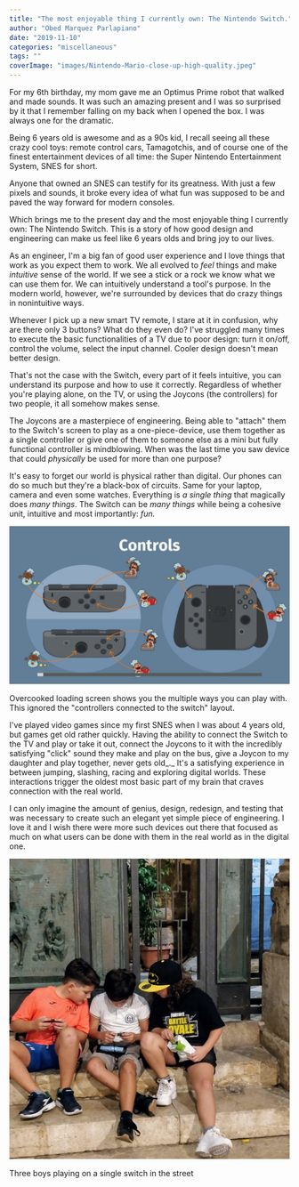 ```yaml
---
title: "The most enjoyable thing I currently own: The Nintendo Switch."
author: "Obed Marquez Parlapiano"
date: "2019-11-10"
categories: "miscellaneous"
tags: ""
coverImage: "images/Nintendo-Mario-close-up-high-quality.jpeg"
---
```


For my 6th birthday, my mom gave me an Optimus Prime robot that walked and made sounds. It was such an amazing present and I was so surprised by it that I remember falling on my back when I opened the box. I was always one for the dramatic.

Being 6 years old is awesome and as a 90s kid, I recall seeing all these crazy cool toys: remote control cars, Tamagotchis, and of course one of the finest entertainment devices of all time: the Super Nintendo Entertainment System, SNES for short.

Anyone that owned an SNES can testify for its greatness. With just a few pixels and sounds, it broke every idea of what fun was supposed to be and paved the way forward for modern consoles.

Which brings me to the present day and the most enjoyable thing I currently own: The Nintendo Switch. This is a story of how good design and engineering can make us feel like 6 years olds and bring joy to our lives.

As an engineer, I'm a big fan of good user experience and I love things that work as you expect them to work. We all evolved to _feel_ things and make _intuitive_ sense of the world. If we see a stick or a rock we know what we can use them for. We can intuitively understand a tool's purpose. In the modern world, however, we're surrounded by devices that do crazy things in nonintuitive ways.

Whenever I pick up a new smart TV remote, I stare at it in confusion, why are there only 3 buttons? What do they even do? I've struggled many times to execute the basic functionalities of a TV due to poor design: turn it on/off, control the volume, select the input channel. Cooler design doesn't mean better design.

That's not the case with the Switch, every part of it feels intuitive, you can understand its purpose and how to use it correctly. Regardless of whether you're playing alone, on the TV, or using the Joycons (the controllers) for two people, it all somehow makes sense.

The Joycons are a masterpiece of engineering. Being able to "attach" them to the Switch's screen to play as a one-piece-device, use them together as a single controller or give one of them to someone else as a mini but fully functional controller is mindblowing. When was the last time you saw device that could _physically_ be used for more than one purpose?

It's easy to forget our world is physical rather than digital. Our phones can do so much but they're a black-box of circuits. Same for your laptop, camera and even some watches. Everything is _a single thing_ that magically does _many things_. The Switch can be _many things_ while being a cohesive unit, intuitive and most importantly: _fun._

![overcooked loading screen switch controllers use](images/overcooked-loading-screen-switch-controllers-use-1024x576.jpg)

Overcooked loading screen shows you the multiple ways you can play with. This ignored the "controllers connected to the switch" layout.

I've played video games since my first SNES when I was about 4 years old, but games get old rather quickly. Having the ability to connect the Switch to the TV and play or take it out, connect the Joycons to it with the incredibly satisfying "click" sound they make and play on the bus, give a Joycon to my daughter and play together, never gets old_._ It's a satisfying experience in between jumping, slashing, racing and exploring digital worlds. These interactions trigger the oldest most basic part of my brain that craves connection with the real world.

I can only imagine the amount of genius, design, redesign, and testing that was necessary to create such an elegant yet simple piece of engineering. I love it and I wish there were more such devices out there that focused as much on what users can be done with them in the real world as in the digital one.

![three boys playing on a single switch in the street](images/three-boys-playing-on-a-single-switch-in-the-street-1-955x1024.jpg)

Three boys playing on a single switch in the street

